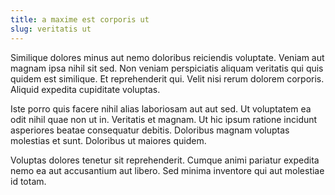 ```yaml
---
title: a maxime est corporis ut
slug: veritatis ut
---
```


Similique dolores minus aut nemo doloribus reiciendis voluptate. Veniam aut magnam ipsa nihil sit sed. Non veniam perspiciatis aliquam veritatis qui quis quidem est similique. Et reprehenderit qui. Velit nisi rerum dolorem corporis. Aliquid expedita cupiditate voluptas.

Iste porro quis facere nihil alias laboriosam aut aut sed. Ut voluptatem ea odit nihil quae non ut in. Veritatis et magnam. Ut hic ipsum ratione incidunt asperiores beatae consequatur debitis. Doloribus magnam voluptas molestias et sunt. Doloribus ut maiores quidem.

Voluptas dolores tenetur sit reprehenderit. Cumque animi pariatur expedita nemo ea aut accusantium aut libero. Sed minima inventore qui aut molestiae id totam.
